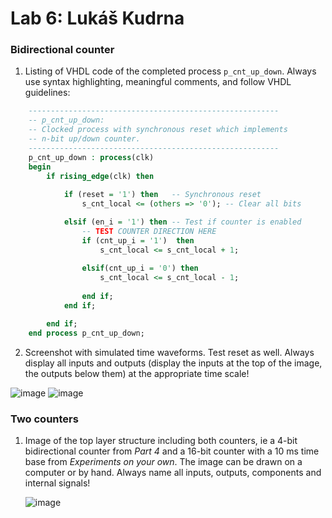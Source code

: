 # Lab 6: Lukáš Kudrna

### Bidirectional counter

1. Listing of VHDL code of the completed process `p_cnt_up_down`. Always use syntax highlighting, meaningful comments, and follow VHDL guidelines:

```vhdl
    --------------------------------------------------------
    -- p_cnt_up_down:
    -- Clocked process with synchronous reset which implements
    -- n-bit up/down counter.
    --------------------------------------------------------
    p_cnt_up_down : process(clk)
    begin
        if rising_edge(clk) then
        
            if (reset = '1') then   -- Synchronous reset
                s_cnt_local <= (others => '0'); -- Clear all bits

            elsif (en_i = '1') then -- Test if counter is enabled               
                -- TEST COUNTER DIRECTION HERE  
                if (cnt_up_i = '1')  then                
                    s_cnt_local <= s_cnt_local + 1; 
                    
                elsif(cnt_up_i = '0') then
                    s_cnt_local <= s_cnt_local - 1;
                    
                end if;
            end if;

        end if;
    end process p_cnt_up_down;

```

2. Screenshot with simulated time waveforms. Test reset as well. Always display all inputs and outputs (display the inputs at the top of the image, the outputs below them) at the appropriate time scale!

  ![image](https://user-images.githubusercontent.com/99397107/158798562-4e4ea501-56e1-4d2d-989f-151bd9a91a85.png)
  ![image](https://user-images.githubusercontent.com/99397107/158798622-fa3ccf09-dc62-4153-8b0e-d95d314fa51a.png)


### Two counters

1. Image of the top layer structure including both counters, ie a 4-bit bidirectional counter from *Part 4* and a 16-bit counter with a 10 ms time base from *Experiments on your own*. The image can be drawn on a computer or by hand. Always name all inputs, outputs, components and internal signals!

   ![image](https://user-images.githubusercontent.com/99397107/159874854-f7274027-5fc7-436f-a7cc-b1311c8fa614.png)

